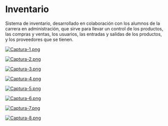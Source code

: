 # Inventario

Sistema de inventario, desarrollado en colaboración con los alumnos de la carrera en administración, que sirve para llevar un control de los productos, las compras y ventas, los usuarios, las entradas y salidas de los productos, y los proveedores que se tienen.

[![Captura-1.png](https://i.postimg.cc/jjbFwfFd/Captura-1.png)](https://postimg.cc/dh5BghFz)

[![Captura-2.png](https://i.postimg.cc/rpNYSpBG/Captura-2.png)](https://postimg.cc/v1DzyGHD)

[![Captura-3.png](https://i.postimg.cc/gJct4WpC/Captura-3.png)](https://postimg.cc/Ffqxsw7p)

[![Captura-4.png](https://i.postimg.cc/Kz9qHHvR/Captura-4.png)](https://postimg.cc/phFJ9kjH)

[![Captura-5.png](https://i.postimg.cc/qqzbVxzQ/Captura-5.png)](https://postimg.cc/4HRbptvh)

[![Captura-6.png](https://i.postimg.cc/bvpmNhZZ/Captura-6.png)](https://postimg.cc/3kfXnzCh)

[![Captura-7.png](https://i.postimg.cc/0jTfgRg2/Captura-7.png)](https://postimg.cc/64hRRP5D)

[![Captura-8.png](https://i.postimg.cc/J7sCWNw9/Captura-8.png)](https://postimg.cc/K4hHPg8N)
